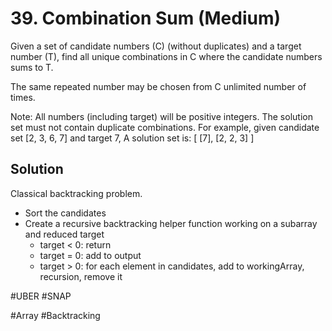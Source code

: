 # 39. Combination Sum (Medium)

Given a set of candidate numbers (C) (without duplicates) and a target number (T), find all unique combinations in C where the candidate numbers sums to T.

The same repeated number may be chosen from C unlimited number of times.

Note:
All numbers (including target) will be positive integers.
The solution set must not contain duplicate combinations.
For example, given candidate set [2, 3, 6, 7] and target 7, 
A solution set is: 
[
  [7],
  [2, 2, 3]
]

## Solution
Classical backtracking problem.
- Sort the candidates
- Create a recursive backtracking helper function working on a subarray and reduced target
  - target < 0: return
  - target = 0: add to output
  - target > 0: for each element in candidates, add to workingArray, recursion, remove it

#UBER #SNAP

#Array #Backtracking
